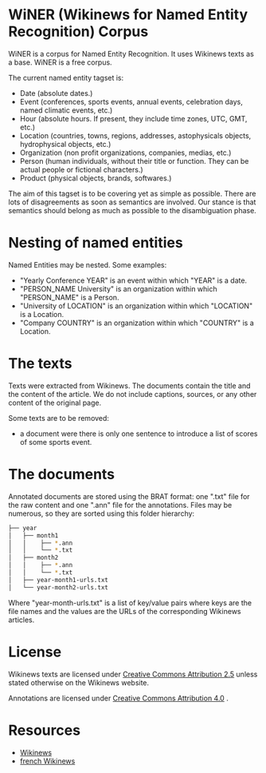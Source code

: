 # WiNER (Wikinews for Named Entity Recognition) Corpus

WiNER is a corpus for Named Entity Recognition. It uses Wikinews texts as a base. WiNER is a free corpus.

The current named entity tagset is:

- Date (absolute dates.)
- Event (conferences, sports events, annual events, celebration days, named climatic events, etc.)
- Hour (absolute hours. If present, they include time zones, UTC, GMT, etc.)
- Location (countries, towns, regions, addresses, astophysicals objects, hydrophysical objects, etc.)
- Organization (non profit organizations, companies, medias, etc.)
- Person (human individuals, without their title or function. They can be actual people or fictional characters.)
- Product (physical objects, brands, softwares.)

The aim of this tagset is to be covering yet as simple as possible. There are lots of disagreements as soon as semantics are involved. Our stance is that semantics should belong as much as possible to the disambiguation phase.

# Nesting of named entities

Named Entities may be nested. Some examples:

- "Yearly Conference YEAR" is an event within which "YEAR" is a date.
- "PERSON_NAME University" is an organization within which "PERSON_NAME" is a Person.
- "University of LOCATION" is an organization within which "LOCATION" is a Location.
- "Company COUNTRY" is an organization within which "COUNTRY" is a Location.

# The texts

Texts were extracted from Wikinews. The documents contain the title and the content of the article. We do not include captions, sources, or any other content of the original page.

Some texts are to be removed:

- a document were there is only one sentence to introduce a list of scores of some sports event.

# The documents

Annotated documents are stored using the BRAT format: one ".txt" file for the raw content and one ".ann" file for the annotations. Files may be numerous, so they are sorted using this folder hierarchy:

```bash
├── year
│   ├── month1
│   │    ├── *.ann
│   │    └── *.txt
│   ├── month2
│   │    ├── *.ann
│   │    └── *.txt
│   ├── year-month1-urls.txt
│   └── year-month2-urls.txt
```
Where "year-month-urls.txt" is a list of key/value pairs where keys are the file names and the values are the URLs of the corresponding Wikinews articles.

# License

Wikinews texts are licensed under [Creative Commons Attribution 2.5](https://creativecommons.org/licenses/by/2.5/) unless stated otherwise on the Wikinews website.

Annotations are licensed under [Creative Commons Attribution 4.0](https://creativecommons.org/licenses/by/4.0/) .

# Resources

- [Wikinews](https://en.wikinews.org/wiki/Main_Page)
- [french Wikinews](https://fr.wikinews.org/wiki/Accueil)
